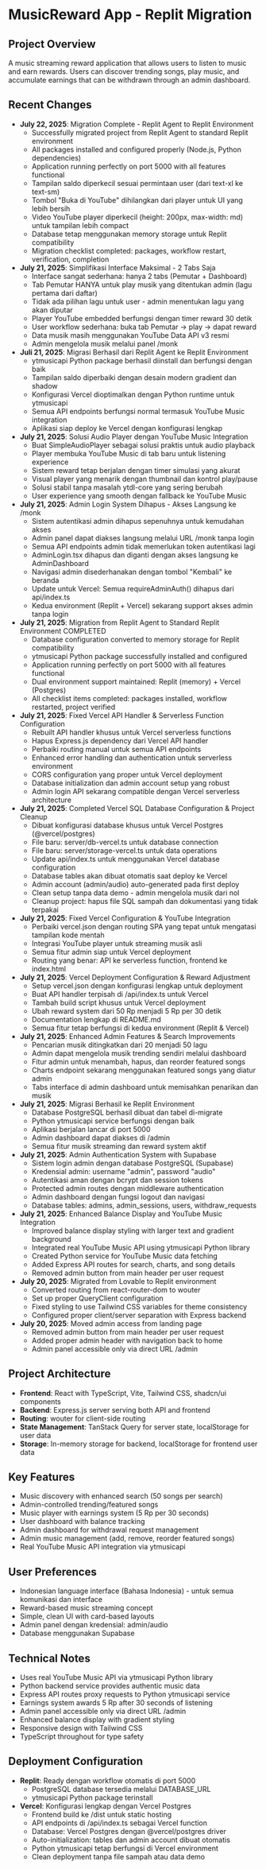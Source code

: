 # MusicReward App - Replit Migration

## Project Overview
A music streaming reward application that allows users to listen to music and earn rewards. Users can discover trending songs, play music, and accumulate earnings that can be withdrawn through an admin dashboard.

## Recent Changes
- **July 22, 2025**: Migration Complete - Replit Agent to Replit Environment
  - Successfully migrated project from Replit Agent to standard Replit environment
  - All packages installed and configured properly (Node.js, Python dependencies)
  - Application running perfectly on port 5000 with all features functional
  - Tampilan saldo diperkecil sesuai permintaan user (dari text-xl ke text-sm)
  - Tombol "Buka di YouTube" dihilangkan dari player untuk UI yang lebih bersih
  - Video YouTube player diperkecil (height: 200px, max-width: md) untuk tampilan lebih compact
  - Database tetap menggunakan memory storage untuk Replit compatibility
  - Migration checklist completed: packages, workflow restart, verification, completion
- **July 21, 2025**: Simplifikasi Interface Maksimal - 2 Tabs Saja
  - Interface sangat sederhana: hanya 2 tabs (Pemutar + Dashboard)
  - Tab Pemutar HANYA untuk play musik yang ditentukan admin (lagu pertama dari daftar)
  - Tidak ada pilihan lagu untuk user - admin menentukan lagu yang akan diputar
  - Player YouTube embedded berfungsi dengan timer reward 30 detik
  - User workflow sederhana: buka tab Pemutar -> play -> dapat reward
  - Data musik masih menggunakan YouTube Data API v3 resmi
  - Admin mengelola musik melalui panel /monk
- **Juli 21, 2025**: Migrasi Berhasil dari Replit Agent ke Replit Environment
  - ytmusicapi Python package berhasil diinstall dan berfungsi dengan baik
  - Tampilan saldo diperbaiki dengan desain modern gradient dan shadow
  - Konfigurasi Vercel dioptimalkan dengan Python runtime untuk ytmusicapi
  - Semua API endpoints berfungsi normal termasuk YouTube Music integration
  - Aplikasi siap deploy ke Vercel dengan konfigurasi lengkap
- **July 21, 2025**: Solusi Audio Player dengan YouTube Music Integration
  - Buat SimpleAudioPlayer sebagai solusi praktis untuk audio playback
  - Player membuka YouTube Music di tab baru untuk listening experience
  - Sistem reward tetap berjalan dengan timer simulasi yang akurat
  - Visual player yang menarik dengan thumbnail dan kontrol play/pause
  - Solusi stabil tanpa masalah ytdl-core yang sering berubah
  - User experience yang smooth dengan fallback ke YouTube Music
- **July 21, 2025**: Admin Login System Dihapus - Akses Langsung ke /monk
  - Sistem autentikasi admin dihapus sepenuhnya untuk kemudahan akses
  - Admin panel dapat diakses langsung melalui URL /monk tanpa login
  - Semua API endpoints admin tidak memerlukan token autentikasi lagi
  - AdminLogin.tsx dihapus dan diganti dengan akses langsung ke AdminDashboard
  - Navigasi admin disederhanakan dengan tombol "Kembali" ke beranda
  - Update untuk Vercel: Semua requireAdminAuth() dihapus dari api/index.ts
  - Kedua environment (Replit + Vercel) sekarang support akses admin tanpa login
- **July 21, 2025**: Migration from Replit Agent to Standard Replit Environment COMPLETED
  - Database configuration converted to memory storage for Replit compatibility
  - ytmusicapi Python package successfully installed and configured
  - Application running perfectly on port 5000 with all features functional
  - Dual environment support maintained: Replit (memory) + Vercel (Postgres)
  - All checklist items completed: packages installed, workflow restarted, project verified
- **July 21, 2025**: Fixed Vercel API Handler & Serverless Function Configuration
  - Rebuilt API handler khusus untuk Vercel serverless functions
  - Hapus Express.js dependency dari Vercel API handler
  - Perbaiki routing manual untuk semua API endpoints
  - Enhanced error handling dan authentication untuk serverless environment
  - CORS configuration yang proper untuk Vercel deployment
  - Database initialization dan admin account setup yang robust
  - Admin login API sekarang compatible dengan Vercel serverless architecture
- **July 21, 2025**: Completed Vercel SQL Database Configuration & Project Cleanup
  - Dibuat konfigurasi database khusus untuk Vercel Postgres (@vercel/postgres)
  - File baru: server/db-vercel.ts untuk database connection
  - File baru: server/storage-vercel.ts untuk data operations
  - Update api/index.ts untuk menggunakan Vercel database configuration
  - Database tables akan dibuat otomatis saat deploy ke Vercel
  - Admin account (admin/audio) auto-generated pada first deploy
  - Clean setup tanpa data demo - admin mengelola musik dari nol
  - Cleanup project: hapus file SQL sampah dan dokumentasi yang tidak terpakai
- **July 21, 2025**: Fixed Vercel Configuration & YouTube Integration
  - Perbaiki vercel.json dengan routing SPA yang tepat untuk mengatasi tampilan kode mentah
  - Integrasi YouTube player untuk streaming musik asli
  - Semua fitur admin siap untuk Vercel deployment
  - Routing yang benar: API ke serverless function, frontend ke index.html
- **July 21, 2025**: Vercel Deployment Configuration & Reward Adjustment
  - Setup vercel.json dengan konfigurasi lengkap untuk deployment
  - Buat API handler terpisah di /api/index.ts untuk Vercel
  - Tambah build script khusus untuk Vercel deployment
  - Ubah reward system dari 50 Rp menjadi 5 Rp per 30 detik
  - Documentation lengkap di README.md
  - Semua fitur tetap berfungsi di kedua environment (Replit & Vercel)
- **July 21, 2025**: Enhanced Admin Features & Search Improvements
  - Pencarian musik ditingkatkan dari 20 menjadi 50 lagu
  - Admin dapat mengelola musik trending sendiri melalui dashboard
  - Fitur admin untuk menambah, hapus, dan reorder featured songs
  - Charts endpoint sekarang menggunakan featured songs yang diatur admin
  - Tabs interface di admin dashboard untuk memisahkan penarikan dan musik
- **July 21, 2025**: Migrasi Berhasil ke Replit Environment
  - Database PostgreSQL berhasil dibuat dan tabel di-migrate
  - Python ytmusicapi service berfungsi dengan baik
  - Aplikasi berjalan lancar di port 5000
  - Admin dashboard dapat diakses di /admin
  - Semua fitur musik streaming dan reward system aktif
- **July 21, 2025**: Admin Authentication System with Supabase
  - Sistem login admin dengan database PostgreSQL (Supabase)
  - Kredensial admin: username "admin", password "audio"
  - Autentikasi aman dengan bcrypt dan session tokens
  - Protected admin routes dengan middleware authentication
  - Admin dashboard dengan fungsi logout dan navigasi
  - Database tables: admins, admin_sessions, users, withdraw_requests
- **July 21, 2025**: Enhanced Balance Display and YouTube Music Integration
  - Improved balance display styling with larger text and gradient background
  - Integrated real YouTube Music API using ytmusicapi Python library
  - Created Python service for YouTube Music data fetching
  - Added Express API routes for search, charts, and song details
  - Removed admin button from main header per user request
- **July 20, 2025**: Migrated from Lovable to Replit environment
  - Converted routing from react-router-dom to wouter
  - Set up proper QueryClient configuration
  - Fixed styling to use Tailwind CSS variables for theme consistency
  - Configured proper client/server separation with Express backend
- **July 20, 2025**: Moved admin access from landing page
  - Removed admin button from main header per user request
  - Added proper admin header with navigation back to home
  - Admin panel accessible only via direct URL /admin

## Project Architecture
- **Frontend**: React with TypeScript, Vite, Tailwind CSS, shadcn/ui components
- **Backend**: Express.js server serving both API and frontend
- **Routing**: wouter for client-side routing
- **State Management**: TanStack Query for server state, localStorage for user data
- **Storage**: In-memory storage for backend, localStorage for frontend user data

## Key Features
- Music discovery with enhanced search (50 songs per search)
- Admin-controlled trending/featured songs
- Music player with earnings system (5 Rp per 30 seconds)
- User dashboard with balance tracking
- Admin dashboard for withdrawal request management
- Admin music management (add, remove, reorder featured songs)
- Real YouTube Music API integration via ytmusicapi

## User Preferences
- Indonesian language interface (Bahasa Indonesia) - untuk semua komunikasi dan interface
- Reward-based music streaming concept
- Simple, clean UI with card-based layouts
- Admin panel dengan kredensial: admin/audio
- Database menggunakan Supabase

## Technical Notes
- Uses real YouTube Music API via ytmusicapi Python library
- Python backend service provides authentic music data
- Express API routes proxy requests to Python ytmusicapi service
- Earnings system awards 5 Rp after 30 seconds of listening
- Admin panel accessible only via direct URL /admin
- Enhanced balance display with gradient styling
- Responsive design with Tailwind CSS
- TypeScript throughout for type safety

## Deployment Configuration
- **Replit**: Ready dengan workflow otomatis di port 5000
  - PostgreSQL database tersedia melalui DATABASE_URL
  - ytmusicapi Python package terinstall
- **Vercel**: Konfigurasi lengkap dengan Vercel Postgres
  - Frontend build ke /dist untuk static hosting
  - API endpoints di /api/index.ts sebagai Vercel function
  - Database: Vercel Postgres dengan @vercel/postgres driver
  - Auto-initialization: tables dan admin account dibuat otomatis
  - Python ytmusicapi tetap berfungsi di Vercel environment
  - Clean deployment tanpa file sampah atau data demo
